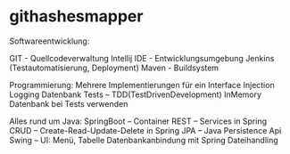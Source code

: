 # githashesmapper

Softwareentwicklung:

GIT - Quellcodeverwaltung
Intellij IDE - Entwicklungsumgebung
Jenkins (Testautomatisierung, Deployment)
Maven - Buildsystem

Programmierung:
Mehrere Implementierungen für ein Interface
Injection
Logging
Datenbank
Tests – TDD(TestDrivenDevelopment)
InMemory Datenbank bei Tests verwenden

Alles rund um Java:
SpringBoot – Container
REST – Services in  Spring
CRUD – Create-Read-Update-Delete in Spring
JPA – Java Persistence Api
Swing – UI: Menü, Tabelle
Datenbankanbindung mit Spring
Dateihandling
